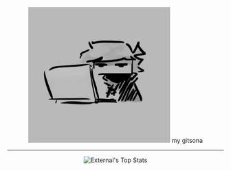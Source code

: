<div align="center">
  <img alt="Not Me" src="./profileV1Me.png" style="width: 330px;"/>
  my gitsona
  <hr>
  <img alt="External's Top Stats" src="https://github-readme-stats.vercel.app/api/top-langs/?username=externalhost0&layout=compact&theme=maroongold"/>
</div>
